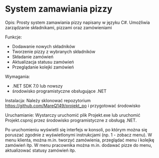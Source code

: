 System zamawiania pizzy
=======================

Opis:
Prosty system zamawiania pizzy napisany w języku C#. Umożliwia zarządzanie składnikami,
pizzami oraz zamówieniami

Funkcje:
- Dodawanie nowych składników
- Tworzenie pizzy z wybranych składników
- Składanie zamówień
- Aktualizacja statusu zamówień
- Przeglądanie kolejki zamówień

Wymagania:
- .NET SDK 7.0 lub nowszy
- środowisko programistyczne obsługujące .NET

Instalacja:
Należy sklonować repozytorium https://github.com/MareQ149/projekt_po i przygotować środowisko

Uruchamianie:
Wystarczy uruchomić plik Projekt.exe lub uruchomić Projekt.csproj przez środowisko
programistyczne z obsługą .NET.

Po uruchomieniu wyświetli się interfejs w konsoli, po którym można się poruszać zgodnie z wyświetlonymi instrukcjami (np. 1 - zobacz menu).
W menu klienta, można m.in. tworzyć zamówienia, przeglądać menu i kolejkę zamówień itp.
W menu pracownika można m.in. dodawać pizze do menu, aktualizować statusy zamówień itp.
